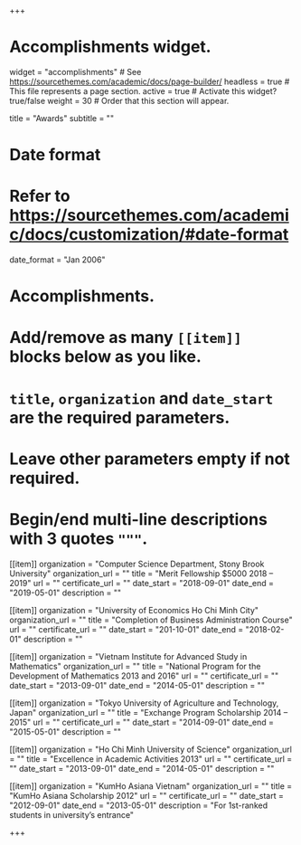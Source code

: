+++
# Accomplishments widget.
widget = "accomplishments"  # See https://sourcethemes.com/academic/docs/page-builder/
headless = true  # This file represents a page section.
active = true  # Activate this widget? true/false
weight = 30  # Order that this section will appear.

title = "Awards"
subtitle = ""

# Date format
#   Refer to https://sourcethemes.com/academic/docs/customization/#date-format
date_format = "Jan 2006"

# Accomplishments.
#   Add/remove as many `[[item]]` blocks below as you like.
#   `title`, `organization` and `date_start` are the required parameters.
#   Leave other parameters empty if not required.
#   Begin/end multi-line descriptions with 3 quotes `"""`.

[[item]]
  organization = "Computer Science Department, Stony Brook University"
  organization_url = ""
  title = "Merit Fellowship $5000 2018 – 2019"
  url = ""
  certificate_url = ""
  date_start = "2018-09-01"
  date_end = "2019-05-01"
  description = ""

[[item]]
  organization = "University of Economics Ho Chi Minh City"
  organization_url = ""
  title = "Completion of Business Administration Course"
  url = ""
  certificate_url = ""
  date_start = "201-10-01"
  date_end = "2018-02-01"
  description = ""
  
[[item]]
  organization = "Vietnam Institute for Advanced Study in Mathematics"
  organization_url = ""
  title = "National Program for the Development of Mathematics 2013 and 2016"
  url = ""
  certificate_url = ""
  date_start = "2013-09-01"
  date_end = "2014-05-01"
  description = ""  

[[item]]
  organization = "Tokyo University of Agriculture and Technology, Japan"
  organization_url = ""
  title = "Exchange Program Scholarship 2014 – 2015"
  url = ""
  certificate_url = ""
  date_start = "2014-09-01"
  date_end = "2015-05-01"
  description = ""

[[item]]
  organization = "Ho Chi Minh University of Science"
  organization_url = ""
  title = "Excellence in Academic Activities 2013"
  url = ""
  certificate_url = ""
  date_start = "2013-09-01"
  date_end = "2014-05-01"
  description = ""

[[item]]
  organization = "KumHo Asiana Vietnam"
  organization_url = ""
  title = "KumHo Asiana Scholarship 2012"
  url = ""
  certificate_url = ""
  date_start = "2012-09-01"
  date_end = "2013-05-01"
  description = "For 1st-ranked students in university’s entrance"     

+++
